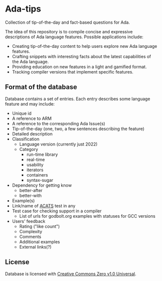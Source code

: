 # Ada-tips
Collection of tip-of-the-day and fact-based questions for Ada.

The idea of this repository is to compile concise and expressive descriptions
of Ada language features. Possible applications include:

* Creating tip-of-the-day content to help users explore new Ada language
  features.
* Crafting snippets with interesting facts about the latest capabilities
  of the Ada language.
* Providing education on new features in a light and gamified format.
* Tracking compiler versions that implement specific features.

## Format of the database

Database contains a set of entries. Each entry describes some language feature
and may include:

* Unique id
* A reference to ARM
* A reference to the corresponding Ada Issue(s)
* Tip-of-the-day (one, two, a few sentences describing the feature)
* Detailed description
* Classification
  * Language version (currently just 2022)
  * Category
    * run-time library
    * real-time
    * usability
    * iterators
    * containers
    * syntax-sugar
* Dependency for getting know
  * better-after
  * better-with
* Example(s)
* Link/name of [ACATS](http://www.ada-auth.org/acats.html) test in any
* Test case for checking support in a compiler
  * List of urls for godbolt.org examples with statuses for GCC versions
* Users' feedback
  * Rating ("like count")
  * Complexity
  * Comments
  * Additional examples
  * External links(?)

## License

Database is licensed with [Creative Commons Zero v1.0 Universal](LICENSE).
